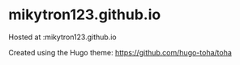# mikytron123.github.io

Hosted at :mikytron123.github.io

Created using the Hugo theme: https://github.com/hugo-toha/toha
